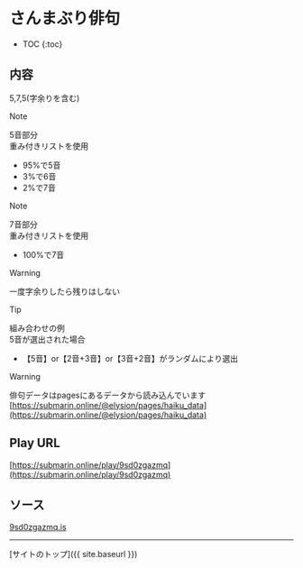 # さんまぶり俳句

* TOC
{:toc}

## 内容
5,7,5(字余りを含む)

> [!NOTE]
> 5音部分  
> 重み付きリストを使用  
> - 95%で5音
> - 3%で6音
> - 2%で7音

> [!NOTE]
> 7音部分  
> 重み付きリストを使用  
> - 100%で7音

> [!WARNING]
> 一度字余りしたら残りはしない

> [!TIP]
> 組み合わせの例  
> 5音が選出された場合  
> - 【5音】or【2音+3音】or【3音+2音】がランダムにより選出

> [!WARNING]
> 俳句データはpagesにあるデータから読み込んでいます
> [https://submarin.online/@elysion/pages/haiku_data](https://submarin.online/@elysion/pages/haiku_data)


## Play URL

[https://submarin.online/play/9sd0zgazmq](https://submarin.online/play/9sd0zgazmq)

## ソース

[9sd0zgazmq.is](https://github.com/elysion-pre/MisskeyPlay/blob/main/src/submarin/9sd0zgazmq.is)

----

[サイトのトップ]({{ site.baseurl }})
